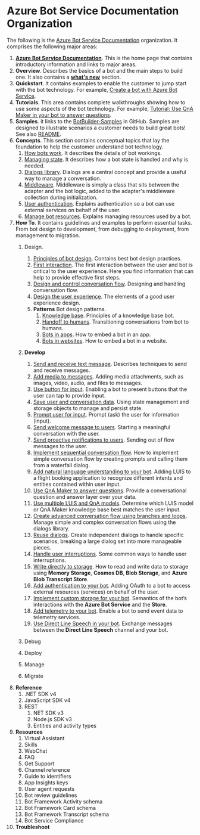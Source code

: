 # Azure Bot Service Documentation Organization  

The following is the [Azure Bot Service Documentation](https://docs.microsoft.com/en-us/azure/bot-service/?view=azure-bot-service-4.0) organization. It comprises the following major areas: 

1. **[Azure Bot Service Documentation](https://docs.microsoft.com/en-us/azure/bot-service/?view=azure-bot-service-4.0)**. This is the home page that contains introductory information and links to major areas.
1. **Overview**. Describes the basics of a bot and the main steps to build one. It also contains a **[what's new](https://docs.microsoft.com/en-us/azure/bot-service/what-is-new?view=azure-bot-service-4.0)** section.
1. **Quickstart**. It contains examples to enable the customer to jump start with the bot technology. For example, [Create a bot with Azure Bot Service](https://docs.microsoft.com/en-us/azure/bot-service/bot-service-quickstart?view=azure-bot-service-4.0).
1. **Tutorials**. This area contains complete walkthroughs showing how to use some aspects of the bot technology. For example, [Tutorial: Use QnA Maker in your bot to answer questions](https://docs.microsoft.com/en-us/azure/bot-service/bot-builder-tutorial-add-qna?view=azure-bot-service-4.0&tabs=csharp).
1. **Samples**. it links to the [BotBuilder-Samples](https://github.com/Microsoft/BotBuilder-Samples/blob/master/README.md) in GitHub. Samples are designed to illustrate scenarios a customer needs to build great bots! See also [README](https://github.com/Microsoft/BotBuilder-Samples/blob/master/README.md).
1. **Concepts**. This section contains conceptual topics that lay the foundation to help the customer understand bot technology.
    1. [How bots work](https://docs.microsoft.com/en-us/azure/bot-service/bot-builder-basics?view=azure-bot-service-4.0&tabs=csharp). It describes the details of bot workings.  
    1. [Managing state](https://docs.microsoft.com/en-us/azure/bot-service/bot-builder-concept-state?view=azure-bot-service-4.0
). It describes how a bot state is handled and why is needed.
    1. [Dialogs library](https://docs.microsoft.com/en-us/azure/bot-service/bot-builder-concept-dialog?view=azure-bot-service-4.0
). Dialogs are a central concept and provide a useful way to manage a conversation.
    1. [Middleware](). Middleware is simply a class that sits between the adapter and the bot logic, added to the adapter's middleware collection during initialization.
    1. [User authentication](https://docs.microsoft.com/en-us/azure/bot-service/bot-builder-concept-authentication?view=azure-bot-service-4.0). Explains  authentication so a bot can use external services on behalf of the user.   
    1. [Manage bot resources](https://docs.microsoft.com/en-us/azure/bot-service/bot-file-basics?view=azure-bot-service-4.0&tabs=csharp). Explains managing resources used by a bot.
1. **How To**. It contains guidelines and examples to perform essential tasks. From bot design to development, from debugging to deployment, from management to migration.
    1. Design. 
        1. [Principles of bot design](https://docs.microsoft.com/en-us/azure/bot-service/bot-service-design-principles?view=azure-bot-service-4.0). Contains best bot design practices. 
        1. [First interaction](https://docs.microsoft.com/en-us/azure/bot-service/bot-service-design-first-interaction?view=azure-bot-service-4.0). The first interaction between the user and bot is critical to the user experience. Here you find information that can help to provide effective first steps.  
        1. [Design and control conversation flow](https://docs.microsoft.com/en-us/azure/bot-service/bot-service-design-conversation-flow?view=azure-bot-service-4.0). Designing and handling conversation flow.
        1. [Design the user experience](https://docs.microsoft.com/en-us/azure/bot-service/bot-service-design-user-experience?view=azure-bot-service-4.0). The elements of a good user experience design.  
        1. **Patterns** Bot design patterns.
            1. [Knowledge base](https://docs.microsoft.com/en-us/azure/bot-service/bot-service-design-pattern-knowledge-base?view=azure-bot-service-4.0). Principles of a knowledge base bot.  
            1. [Handoff to humans](https://docs.microsoft.com/en-us/azure/bot-service/bot-service-design-pattern-handoff-human?view=azure-bot-service-4.0). Transitioning conversations from bot to humans.
            1. [Bots in apps](https://docs.microsoft.com/en-us/azure/bot-service/bot-service-design-pattern-embed-app?view=azure-bot-service-4.0). How to embed a bot in an app.
            1. [Bots in websites](https://docs.microsoft.com/en-us/azure/bot-service/bot-service-design-pattern-embed-web-site?view=azure-bot-service-4.0). How to embed a bot in a website.

    1. **Develop**
        1. [Send and receive text message](https://docs.microsoft.com/en-us/azure/bot-service/bot-builder-howto-send-messages?view=azure-bot-service-4.0&tabs=csharp).  Describes techniques to send and receive messages. 
        1. [Add media to messages](https://docs.microsoft.com/en-us/azure/bot-service/bot-builder-howto-add-media-attachments?view=azure-bot-service-4.0&tabs=csharp). Adding media attachments, such as images, video, audio, and files to messages.
        1. [Use button for input](https://docs.microsoft.com/en-us/azure/bot-service/bot-builder-howto-add-suggested-actions?view=azure-bot-service-4.0&tabs=csharp). Enabling a bot to present buttons that the user can tap to provide input.
        1. [Save user and conversation data](https://docs.microsoft.com/en-us/azure/bot-service/bot-builder-howto-v4-state?view=azure-bot-service-4.0&tabs=csharp). Using state management and storage objects to manage and persist state.
        1. [Prompt user for input](https://docs.microsoft.com/en-us/azure/bot-service/bot-builder-primitive-prompts?view=azure-bot-service-4.0&tabs=csharp). Prompt (ask) the user for information (input).
        1. [Send welcome message to users](https://docs.microsoft.com/en-us/azure/bot-service/bot-builder-send-welcome-message?view=azure-bot-service-4.0&tabs=csharp). Starting a meaningful conversation with the user.
        1. [Send proactive notifications to users](https://docs.microsoft.com/en-us/azure/bot-service/bot-builder-howto-proactive-message?view=azure-bot-service-4.0&tabs=csharp). Sending out of flow messages to the user.
        1. [Implement sequential conversation flow](https://docs.microsoft.com/en-us/azure/bot-service/bot-builder-dialog-manage-conversation-flow?view=azure-bot-service-4.0&tabs=csharp). How to implement simple conversation flow by creating prompts and calling them from a waterfall dialog.
        1. [Add natural language understanding to your bot](https://docs.microsoft.com/en-us/azure/bot-service/bot-builder-howto-v4-luis?view=azure-bot-service-4.0&tabs=csharp). Adding LUIS to a flight booking application to recognize different intents and entities contained within user input.
        1. [Use QnA Maker to answer questions](https://docs.microsoft.com/en-us/azure/bot-service/bot-builder-howto-qna?view=azure-bot-service-4.0&tabs=cs). Provide a conversational question and answer layer over your data.
        1. [Use multiple LUIS and QnA models](https://docs.microsoft.com/en-us/azure/bot-service/bot-builder-tutorial-dispatch?view=azure-bot-service-4.0&tabs=cs). Determine which LUIS model or QnA Maker knowledge base best matches the user input.
        1. [Create advanced conversation flow using branches and loops](https://docs.microsoft.com/en-us/azure/bot-service/bot-builder-dialog-manage-complex-conversation-flow?view=azure-bot-service-4.0&tabs=csharp). Manage simple and complex conversation flows using the dialogs library.
        1. [Reuse dialogs](https://docs.microsoft.com/en-us/azure/bot-service/bot-builder-compositcontrol?view=azure-bot-service-4.0&tabs=csharp). Create independent dialogs to handle specific scenarios, breaking a large dialog set into more manageable pieces.
        1. [Handle user interruptions](https://docs.microsoft.com/en-us/azure/bot-service/bot-builder-howto-handle-user-interrupt?view=azure-bot-service-4.0&tabs=csharp). Some common ways to handle user interruptions.
        1. [Write directly to storage](https://docs.microsoft.com/en-us/azure/bot-service/bot-builder-howto-v4-storage?view=azure-bot-service-4.0&tabs=csharp). How to read and write data to storage using **Memory Storage**, **Cosmos DB**, **Blob Storage**, and **Azure Blob Transcript Store**.
        1. [Add authentication to your bot](https://docs.microsoft.com/en-us/azure/bot-service/bot-builder-authentication?view=azure-bot-service-4.0&tabs=csharp%2Cbot-oauth). Adding OAuth to a bot to access external resources (services) on behalf of the user.
        1. [Implement custom storage for your bot](https://docs.microsoft.com/en-us/azure/bot-service/bot-builder-custom-storage?view=azure-bot-service-4.0). Semantics of the bot’s interactions with the **Azure Bot Service** and the **Store**.
        1. [Add telemetry to your bot](https://docs.microsoft.com/en-us/azure/bot-service/bot-builder-telemetry?view=azure-bot-service-4.0). Enable a bot to send event data to telemetry services.
        1. [Use Direct Line Speech in your bot](https://docs.microsoft.com/en-us/azure/bot-service/directline-speech-bot?view=azure-bot-service-4.0).  Exchange messages between the **Direct Line Speech** channel and your bot.
    1. Debug
    1. Deploy
    1. Manage
    1. Migrate
1. **Reference**
    1. .NET SDK v4
    1. JavaScript SDK v4
    1. REST
        1. NET SDK v3
        1. Node.js SDK v3
        1. Entities and activity types
1. **Resources**
    1. Virtual Assistant
    1. Skills
    1. WebChat
    1. FAQ
    1. Get Support
    1. Channel reference
    1. Guide to identifiers
    1. App Insights keys
    1. User agent requests
    1. Bot review guidelines
    1. Bot Framework Activity schema
    1. Bot Framework Card schema
    1. Bot Framework Transcript schema
    1. Bot Service Compliance
1. **Troubleshoot**





 
